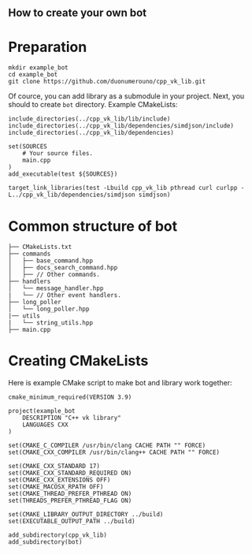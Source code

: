 ## How to create your own bot

# Preparation
```
mkdir example_bot
cd example_bot
git clone https://github.com/duonumerouno/cpp_vk_lib.git
```

Of cource, you can add library as a submodule in your project.
Next, you should to create `bot` directory.
Example CMakeLists:
```
include_directories(../cpp_vk_lib/lib/include)
include_directories(../cpp_vk_lib/dependencies/simdjson/include)
include_directories(../cpp_vk_lib/dependencies)

set(SOURCES
    # Your source files.
    main.cpp
)
add_executable(test ${SOURCES})

target_link_libraries(test -Lbuild cpp_vk_lib pthread curl curlpp -L../cpp_vk_lib/dependencies/simdjson simdjson)
```

# Common structure of bot
```
├── CMakeLists.txt
├── commands
│   ├── base_command.hpp
│   ├── docs_search_command.hpp
│   ├── // Other commands.
├── handlers
│   └── message_handler.hpp
|   └── // Other event handlers.
├── long_poller
│   └── long_poller.hpp
|── utils
|   └── string_utils.hpp
├── main.cpp
```

# Creating CMakeLists
Here is example CMake script to make bot and library work together:
```
cmake_minimum_required(VERSION 3.9)

project(example_bot
    DESCRIPTION "C++ vk library"
    LANGUAGES CXX
)

set(CMAKE_C_COMPILER /usr/bin/clang CACHE PATH "" FORCE)
set(CMAKE_CXX_COMPILER /usr/bin/clang++ CACHE PATH "" FORCE)

set(CMAKE_CXX_STANDARD 17)
set(CMAKE_CXX_STANDARD_REQUIRED ON)
set(CMAKE_CXX_EXTENSIONS OFF)
set(CMAKE_MACOSX_RPATH OFF)
set(CMAKE_THREAD_PREFER_PTHREAD ON)
set(THREADS_PREFER_PTHREAD_FLAG ON)

set(CMAKE_LIBRARY_OUTPUT_DIRECTORY ../build)
set(EXECUTABLE_OUTPUT_PATH ../build)

add_subdirectory(cpp_vk_lib)
add_subdirectory(bot)
```
